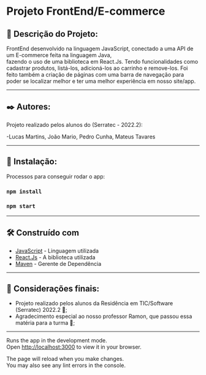 # Projeto FrontEnd/E-commerce

## 📃 Descrição do Projeto:

FrontEnd desenvolvido na linguagem JavaScript, conectado a uma API de um E-commerce feita na linguagem Java,  
fazendo o uso de uma biblioteca em React.Js. Tendo funcionalidades como cadastrar produtos, listá-los, adicioná-los ao carrinho e remove-los. 
Foi feito também a criação de páginas com uma barra de navegação para poder se localizar melhor e ter uma melhor experiência em nosso site/app. 

----------------------------------------------------------------------------------------------------

## ✒️ Autores:

Projeto realizado pelos alunos do (Serratec - 2022.2): 

-Lucas Martins, João Mario, Pedro Cunha, Mateus Tavares 

-----------------------------------------------------------------------------------------------------

## 🔧 Instalação:

Processos para conseguir rodar o app:

### `npm install`

### `npm start`

-----------------------------------------------------------------------------------------------------

## 🛠️ Construído com

* [JavaScript]( https://devdocs.io/javascript/ ) - Linguagem utilizada 
* [React.Js](https://pt-br.reactjs.org) - A biblioteca utilizada 
* [Maven](https://maven.apache.org/) - Gerente de Dependência

---------------------------------------------------------------------------------------------------

## 🎁 Considerações finais:

* Projeto realizado pelos alunos da Residência em TIC/Software (Serratec) 2022.2 📢;
* Agradecimento especial ao nosso professor Ramon, que passou essa matéria para a turma 🍺;

---------------------------------------------------------------------------------------------------

Runs the app in the development mode.\
Open [http://localhost:3000](http://localhost:3000) to view it in your browser.

The page will reload when you make changes.\
You may also see any lint errors in the console.

